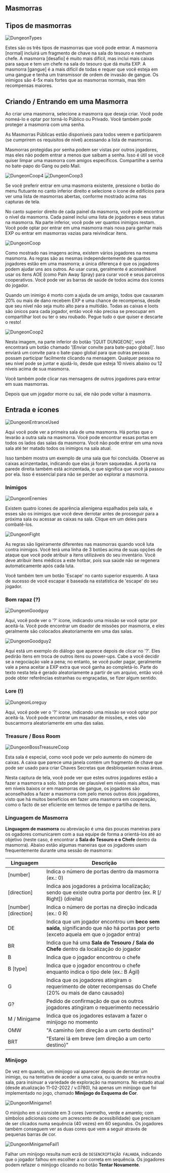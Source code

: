 ## Masmorras

## Tipos de masmorras
  
![DungeonTypes](/resources/mobile-tutorial/DungeonTypes.png)
  
Estes são os três tipos de masmorras que você pode entrar. A masmorra [normal] incluirá um fragmento de chave na sala do tesouro e nenhum chefe. A masmorra [desafio] é muito mais difícil, mas inclui mais caixas para saque e tem um chefe na sala do tesouro que dá muita EXP. A masmorra [gangue] é a mais difícil de todas e requer que você esteja em uma gangue e tenha um transmissor de ordem de invasão de gangue. Os inimigos são 4-5x mais fortes que as masmorras normais, mas têm recompensas maiores.

## Criando / Entrando em uma Masmorra

Ao criar uma masmorra, selecione a masmorra que deseja criar. Você pode nomeá-lo e optar por torná-lo Público ou Privado. Você também pode proteger a masmorra com uma senha.

As Masmorras Públicas estão disponíveis para todos verem e participarem (se cumprirem os requisitos de nível) acessando a lista de masmorras.

Masmorras protegidas por senha podem ser vistas por outros jogadores, mas eles não podem entrar a menos que saibam a senha. Isso é útil se você quiser limpar uma masmorra com amigos específicos. Compartilhe a senha no bate-papo do Gang ou pelo Mail.

![DungeonCoop4](/resources/mobile-tutorial/DungeonCoop4.png)
![DungeonCoop3](/resources/mobile-tutorial/DungeonCoop3.png)

Se você preferir entrar em uma masmorra existente, pressione o botão do menu flutuante no canto inferior direito e selecione o ícone de edifícios para ver uma lista de masmorras abertas, conforme mostrado acima nas capturas de tela.

No canto superior direito de cada painel da masmorra, você pode encontrar o nível da masmorra. Cada painel inclui uma lista de jogadores e seus status na masmorra. Na parte inferior, você pode ver quantos inimigos restam. Você pode optar por entrar em uma masmorra mais nova para ganhar mais EXP ou entrar em masmorras vazias para reivindicar itens.
 
![DungeonCoop](/resources/mobile-tutorial/DungeonCoop.png)
  
Como mostrado nas imagens acima, existem vários jogadores na mesma masmorra. As regras são as mesmas independentemente de quantos jogadores estão em uma masmorra; a única diferença é que os jogadores podem ajudar uns aos outros. Ao usar curas, geralmente é aconselhável usar os itens AOE (como Pain Away Spray) para curar você e seus parceiros cooperativos. Você pode ver as barras de saúde de todos acima dos ícones do jogador.

Quando um inimigo é morto com a ajuda de um amigo, todos que causaram 20% ou mais de dano recebem EXP e uma chance de recompensa, desde que seu nível não seja muito alto para a multidão. Todas as caixas e loots são únicos para cada jogador, então você não precisa se preocupar em compartilhar loot ou ter o seu roubado. Pegue tudo o que quiser e descarte o resto!

![DungeonCoop2](/resources/mobile-tutorial/DungeonCoop2.png)

Nesta imagem, na parte inferior do botão '[QUIT DUNGEON]', você encontrará um botão chamado '[Enviar convite para bate-papo global]'. Isso enviará um convite para o bate-papo global para que outras pessoas possam participar facilmente clicando na mensagem. Qualquer pessoa no seu nível pode se juntar e ajudá-lo, desde que esteja 10 níveis abaixo ou 12 níveis acima de sua masmorra.

Você também pode clicar nas mensagens de outros jogadores para entrar em suas masmorras.

Depois que um jogador morre ou sai, ele não pode voltar à masmorra.
  
## Entrada e ícones
  
![DungeonEntranceUsed](/resources/mobile-tutorial/DungeonEntranceUsed.png)
  
Aqui você pode ver a primeira sala de uma masmorra. Há portas que o levarão a outra sala na masmorra. Você pode encontrar essas portas em todos os lados das salas da masmorra. Você não pode entrar em uma nova sala até ter matado todos os inimigos na sala atual.

Isso também mostra um exemplo de uma sala que foi concluída. Observe as caixas acinzentadas, indicando que elas já foram saqueadas. A porta na parede direita também está acinzentada, o que significa que você já passou por ela. Isso é essencial para não se perder ao explorar a masmorra.

### Inimigos
  
![DungeonEnemies](/resources/mobile-tutorial/DungeonEnemies.png)
  
Existem quatro ícones de aparência alienígena espalhados pela sala, e esses são os inimigos que você deve derrotar antes de prosseguir para a próxima sala ou acessar as caixas na sala. Clique em um deles para combatê-los.
  
![DungeonFight](/resources/mobile-tutorial/DungeonFight.png)
  
As regras são ligeiramente diferentes nas masmorras quando você luta contra inimigos. Você terá uma linha de 3 botões acima de suas opções de ataque que você pode atribuir a itens utilizáveis do seu inventário. Você deve atribuir itens médicos a este hotbar, pois sua saúde não se regenera automaticamente após cada luta.

Você também tem um botão 'Escape' no canto superior esquerdo. A taxa de sucesso de você escapar é baseada na estatística de 'escape' do seu jogador.
 
### Bom rapaz (?)
  
![DungeonGoodguy](/resources/mobile-tutorial/DungeonGoodguy.png)
  
Aqui, você pode ver o '?' ícone, indicando uma missão se você optar por aceitá-la. Você pode encontrar um doador de missões por masmorra, e eles geralmente são colocados aleatoriamente em uma das salas.

![DungeonGoodguy2](/resources/mobile-tutorial/DungeonGoodguy2.png)
  
Aqui está um exemplo do diálogo que aparece depois de clicar no '?'. Eles pedirão itens em troca de outros itens ou power-ups. Cabe a você decidir se a negociação vale a pena; no entanto, se você puder pagar, geralmente vale a pena aceitar a EXP extra que você ganha ao completá-lo. Parte do texto nesta tela é gerado aleatoriamente a partir de um arquivo, então você pode obter referências estranhas ou engraçadas, se fizer algum sentido.

### Lore (!)

![DungeonLoreguy](/resources/mobile-tutorial/DungeonLoreguy.png)

Aqui, você pode ver o '?' ícone, indicando uma missão se você optar por aceitá-la. Você pode encontrar um masador de missões, e eles vão buscarmorra aleatoriamente em uma das salas.

### Treasure / Boss Room
  
![DungeonBossTreasureCoop](/resources/mobile-tutorial/DungeonBossTreasureCoop.png)
  
Esta sala é especial, como você pode ver pelo aumento do número de caixas. A caixa que parece uma janela contém um fragmento de chave que pode ser usado para criar Chaves Secretas que desbloqueiam novas áreas.

Nesta captura de tela, você pode ver que estes outros jogadores estão a fazer a masmorra a solo. Isto pode ser plausível em níveis mais altos, mas em níveis baixos or em masmorras de gangue, os jogadores são aconselhados a fazer a masmorra com pelo menos outros dois jogadores, visto que há muitos benefícios em fazer uma masmorra em cooperação, como o facto de ser eficiente em termos de tempo e partilha de itens.

### Linguagem de Masmorra 

**Linguagem de masmorra** ou abreviação é uma das poucas maneiras para os ogadores comunicarem com a sua equipe de forma a orientá-los até ao objetivo (neste caso, é encontrar a **Sala do Tesouro e o Chefe** dentro da masmorra). Abaixo estão algumas maneiras que os jogadores usam frequentemente durante uma sessão de masmorra: 

| Linguagem | Descrição |
|--|--|
| [number] | Indica o número de portas dentro da masmorra (ex.: 0) |
| [direction] | Indica aos jogadores a próxima localização; sendo que existe outra porta por dentro (ex. R [/ Right]) (direita) |
| [number] [direction] | Indica o número de portas na direção indicada (ex.: 0 R) |
| DE  |Indica que um jogador encontrou um **beco sem saída**, significando que não há portas por perto (exceto aquela em que o jogador entra) |
| BR | Indica que há uma **Sala do Tesouro / Sala do Chefe** dentro da localização do jogador |
| B  | Indica que o jogador encontrou o chefe |
| B [type] | Indica que o jogador encontrou o chefe enquanto indica o tipo dele (ex.: B Ágil) |
| G | Indica que os jogadores atingiram o requerimento de obter recompensas do Chefe (20% ou mais de dano causado) |
| G? | Pedido de confirmação de que os outros jogadores atingiram o requerimento necessário |
| M / Minigame | Indica que os jogadores estavam a fazer o minijogo no momento |
| OMW  | "A caminho (em direção a um certo destino)" |
| BRT | "Estarei lá em breve (em direção a um certo destino)" |

### Minijogo 

De vez em quando, um minijogo vai aparecer depois de derrotar um inimigo, ou na tentativa de aceder a uma caixa, ou quando se entra noutra sala, para insinuar a variedade de exploração na masmorra. No estado atual (desde atualização 11-02-2022 / v.0780), há apenas um minijogo que foi implementado no jogo, chamado **Minijogo do Esquema de Cor**. 

![DungeonMinigame1](/resources/mobile-tutorial/DungeonMinigame1.png)

O minijoho em si consiste em 3 cores (vermelho, verde e amarelo; com símbolos adicionais como um acrescento de acessibilidade) que precisam de ser clicados numa sequência (40 vezes) em 60 segundos. Os jogadores também conseguem ver as duas cores que vem a seguir através de pequenas barras de cor. 

![DungeonMinigameFail1](/resources/mobile-tutorial/DungeonMinigameFail1.png)

Falhar um minijogo resulta num ecrã de `DESENCRIPTAÇÃO FALHADA`, indicando que o jogador falhou em escolher a cor correta em sequência. Os jogadores podem refazer o minijogo clicando no botão **Tentar Novamente**. 


